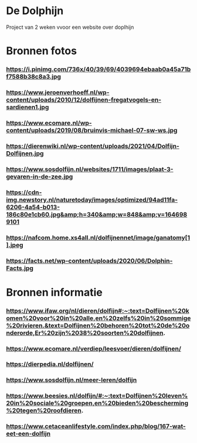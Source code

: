 # De Dolphijn
Project van 2 weken vvoor een website over doplhijn


# Bronnen fotos
### https://i.pinimg.com/736x/40/39/69/4039694ebaab0a45a71bf7588b38c8a3.jpg
### https://www.jeroenverhoeff.nl/wp-content/uploads/2010/12/dolfijnen-fregatvogels-en-sardienen1.jpg
### https://www.ecomare.nl/wp-content/uploads/2019/08/bruinvis-michael-07-sw-ws.jpg
### https://dierenwiki.nl/wp-content/uploads/2021/04/Dolfijn-Dolfijnen.jpg
### https://www.sosdolfijn.nl/websites/1711/images/plaat-3-gevaren-in-de-zee.jpg
### https://cdn-img.newstory.nl/naturetoday/images/optimized/94ad11fa-6206-4a54-b013-186c80e1cb60.jpg&amp;h=340&amp;w=848&amp;v=1646989101
### https://nafcom.home.xs4all.nl/dolfijnennet/image/ganatomy[1].jpeg
### https://facts.net/wp-content/uploads/2020/06/Dolphin-Facts.jpg

# Bronnen informatie

### https://www.ifaw.org/nl/dieren/dolfijn#:~:text=Dolfijnen%20komen%20voor%20in%20alle,en%20zelfs%20in%20sommige%20rivieren.&text=Dolfijnen%20behoren%20tot%20de%20onderorde,Er%20zijn%2038%20soorten%20dolfijnen.
### https://www.ecomare.nl/verdiep/leesvoer/dieren/dolfijnen/
### https://dierpedia.nl/dolfijnen/
### https://www.sosdolfijn.nl/meer-leren/dolfijn
### https://www.beesies.nl/dolfijn/#:~:text=Dolfijnen%20leven%20in%20sociale%20groepen,en%20bieden%20bescherming%20tegen%20roofdieren.
### https://www.cetaceanlifestyle.com/index.php/blog/167-wat-eet-een-dolfijn

